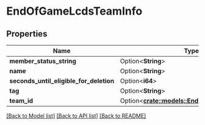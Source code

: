 # EndOfGameLcdsTeamInfo

## Properties

Name | Type | Description | Notes
------------ | ------------- | ------------- | -------------
**member_status_string** | Option<**String**> |  | [optional]
**name** | Option<**String**> |  | [optional]
**seconds_until_eligible_for_deletion** | Option<**i64**> |  | [optional]
**tag** | Option<**String**> |  | [optional]
**team_id** | Option<[**crate::models::EndOfGameLcdsTeamId**](EndOfGameLcdsTeamId.md)> |  | [optional]

[[Back to Model list]](../README.md#documentation-for-models) [[Back to API list]](../README.md#documentation-for-api-endpoints) [[Back to README]](../README.md)


